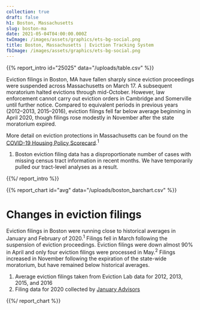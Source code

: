 ```yaml
---
collection: true
draft: false
h1: Boston, Massachusetts
slug: boston-ma
date: 2021-05-04T04:00:00.000Z
twImage: /images/assets/graphics/ets-bg-social.png
title: Boston, Massachusetts | Eviction Tracking System
fbImage: /images/assets/graphics/ets-bg-social.png
---
```


{{% report_intro id="25025" data="/uploads/table.csv" %}}

Eviction filings in Boston, MA have fallen sharply since eviction proceedings were suspended across Massachusetts on March 17. A subsequent moratorium halted evictions through mid-October. However, law enforcement cannot carry out eviction orders in Cambridge and Somerville until further notice. Compared to equivalent periods in previous years (2012–2013, 2015–2016), eviction filings fell far below average beginning in April 2020, though filings rose modestly in November after the state moratorium expired.

More detail on eviction protections in Massachusetts can be found on the [COVID-19 Housing Policy Scorecard](https://evictionlab.org/covid-policy-scorecard/ma/).<sup>1</sup>

1. Boston eviction filing data has a disproportionate number of cases with missing census tract information in recent months. We have temporarily pulled our tract-level analyses as a result.

{{%/ report_intro %}}



{{% report_chart id="avg" data="/uploads/boston_barchart.csv" %}}













# Changes in eviction filings

Eviction filings in Boston were running close to historical averages in January and February of 2020.<sup>1</sup> Filings fell in March following the suspension of eviction proceedings. Eviction filings were down almost 90% in April and only four eviction filings were processed in May.<sup>2</sup> Filings increased in November following the expiration of the state-wide moratorium, but have remained below historical averages.

1. Average eviction filings taken from Eviction Lab data for 2012, 2013, 2015, and 2016
2. Filing data for 2020 collected by [January Advisors](https://www.januaryadvisors.com/)













{{%/ report_chart %}}